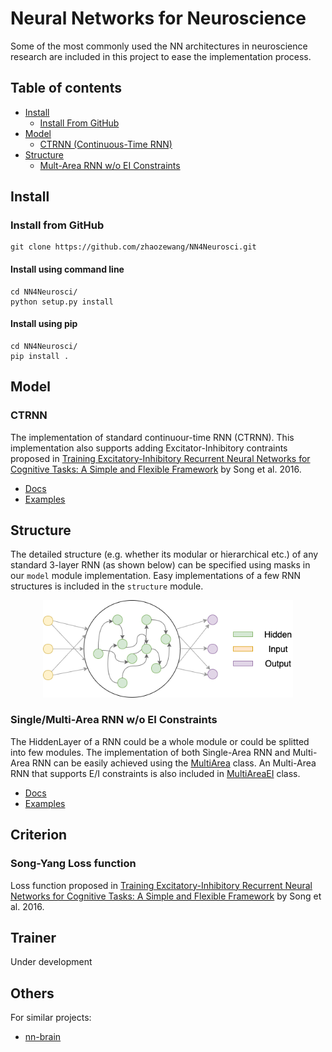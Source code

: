 # Neural Networks for Neuroscience
Some of the most commonly used the NN architectures in neuroscience research are included in this project to ease the implementation process.

## Table of contents
- [Install](#install)
    - [Install From GitHub](#install-from-github)
- [Model](#model)
    - [CTRNN (Continuous-Time RNN)](#CTRNN)
- [Structure](#structure)
    - [Mult-Area RNN w/o EI Constraints](#singlemulti-area-rnn-wo-ei-constraints)


## Install
### Install from GitHub
```
git clone https://github.com/zhaozewang/NN4Neurosci.git
```
#### Install using command line
```
cd NN4Neurosci/
python setup.py install
```
#### Install using pip
```
cd NN4Neurosci/
pip install .
```


## Model
### CTRNN
The implementation of standard continuour-time RNN (CTRNN). This implementation also supports adding Excitator-Inhibitory contraints proposed in [Training Excitatory-Inhibitory Recurrent Neural Networks for Cognitive Tasks: A Simple and Flexible Framework](https://doi.org/10.1371/journal.pcbi.1004792) by Song et al. 2016.

- [Docs](./docs/CTRNN.md)
- [Examples](./examples/CTRNN.ipynb)

## Structure
The detailed structure (e.g. whether its modular or hierarchical etc.) of any standard 3-layer RNN (as shown below) can be specified using masks in our `model` module implementation. Easy implementations of a few RNN structures is included in the `structure` module.

<p align="center"><img src="./img/RNN_structure.png" width="400"></p>

### Single/Multi-Area RNN w/o EI Constraints
The HiddenLayer of a RNN could be a whole module or could be splitted into few modules. The implementation of both Single-Area RNN and Multi-Area RNN can be easily achieved using the [MultiArea](./nn4n/structure/multi_area.py) class. An Multi-Area RNN that supports E/I constraints is also included in [MultiAreaEI](./nn4n/structure/multi_area_ei.py) class.

- [Docs](./docs/structure.md)
- [Examples](./examples/MultiArea.ipynb)


## Criterion
### Song-Yang Loss function
Loss function proposed in [Training Excitatory-Inhibitory Recurrent Neural Networks for Cognitive Tasks: A Simple and Flexible Framework](https://doi.org/10.1371/journal.pcbi.1004792) by Song et al. 2016.

## Trainer
Under development


## Others
For similar projects: 
- [nn-brain](https://github.com/gyyang/nn-brain)
